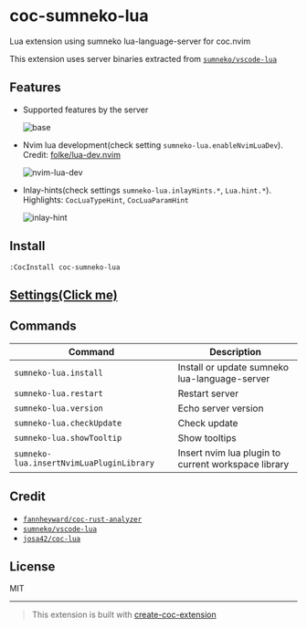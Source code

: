 # coc-sumneko-lua

Lua extension using sumneko lua-language-server for coc.nvim

This extension uses server binaries extracted from [`sumneko/vscode-lua`](https://github.com/sumneko/vscode-lua)

## Features

- Supported features by the server

  ![base](https://user-images.githubusercontent.com/47070852/133086083-a5357ca3-ada6-46d9-953f-f86026c137e4.png)

- Nvim lua development(check setting `sumneko-lua.enableNvimLuaDev`). Credit: [folke/lua-dev.nvim](https://github.com/folke/lua-dev.nvim)

  ![nvim-lua-dev](https://user-images.githubusercontent.com/47070852/133085674-2310670d-6129-4aac-86ea-0e475bf09b25.gif)

- Inlay-hints(check settings `sumneko-lua.inlayHints.*`, `Lua.hint.*`). Highlights: `CocLuaTypeHint`, `CocLuaParamHint`

  ![inlay-hint](https://user-images.githubusercontent.com/47070852/154476119-ce01b090-6ae4-42dd-887a-52d14fd5d037.png)

## Install

`:CocInstall coc-sumneko-lua`

## [Settings(Click me)](https://github.com/xiyaowong/coc-sumneko-lua/blob/main/settings.md)

## Commands

| Command                                  | Description                                         |
| ---------------------------------------- | --------------------------------------------------- |
| `sumneko-lua.install`                    | Install or update sumneko lua-language-server       |
| `sumneko-lua.restart`                    | Restart server                                      |
| `sumneko-lua.version`                    | Echo server version                                 |
| `sumneko-lua.checkUpdate`                | Check update                                        |
| `sumneko-lua.showTooltip`                | Show tooltips                                       |
| `sumneko-lua.insertNvimLuaPluginLibrary` | Insert nvim lua plugin to current workspace library |

## Credit

- [`fannheyward/coc-rust-analyzer`](https://github.com/fannheyward/coc-rust-analyzer)
- [`sumneko/vscode-lua`](https://github.com/sumneko/vscode-lua)
- [`josa42/coc-lua`](https://github.com/josa42/coc-lua)

## License

MIT

---

> This extension is built with [create-coc-extension](https://github.com/fannheyward/create-coc-extension)
